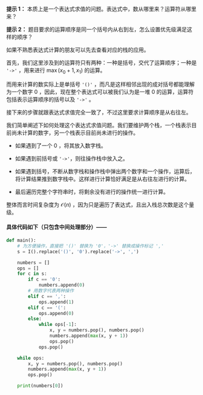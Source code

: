 **提示 1：** 本质上是一个表达式求值的问题。表达式中，数从哪里来？运算符从哪里来？

**提示 2：** 题目要求的运算顺序是同一个括号内从右到左，怎么设置优先级满足这样的顺序？

如果不熟悉表达式计算的朋友可以先去查看对应的栈的应用。

首先，我们这里涉及到的运算符只有两种：一种是括号，交代了运算顺序；一种是 `'->'` ，用来进行 $\max(x_0+1,x_1)$ 的运算。

而用来计算的数实际上是单括号 `'()'` ，而凡是这样相邻出现的成对括号都能理解为一个数字 $0$ ，因此，现在整个表达式可以被我们认为是一堆 $0$ 的运算，运算符包括表示运算顺序的括号以及 `'->'` 。

接下来的步骤就跟表达式求值完全一致了，不过这里要求计算顺序是从右往左。

我们简单阐述下如何处理这个表达式求值问题。我们要维护两个栈，一个栈表示目前尚未计算的数字，另一个栈表示目前尚未进行的操作。

- 如果遇到了一个 $0$ ，将其放入数字栈。

- 如果遇到前括号或 `'->'`，则往操作栈中放入之。

- 如果遇到括号，不断从数字栈和操作栈中弹出两个数字和一个操作，运算后，将计算结果推到数字栈中。这样进行计算恰好满足是从右往左进行的计算。

- 最后遍历完整个字符串时，将剩余没有进行的操作统一进行计算。

整体而言时间复杂度为 $\mathcal{O}(n)$ ，因为只是遍历了表达式，且出入栈总次数是这个量级。

#### 具体代码如下（只包含中间处理部分）——

```Python []
def main():
    # 为方便操作，直接把 '()' 替换为 '0'，'->' 替换成操作标记 ','
    s = I().replace('()', '0').replace('->', ',')

    numbers = []
    ops = []
    for c in s:
        if c == '0':
            numbers.append(0)
        # 用数字代表两种操作
        elif c == ',':
            ops.append(1)
        elif c == '(':
            ops.append(0)
        else:
            while ops[-1]:
                x, y = numbers.pop(), numbers.pop()
                numbers.append(max(x, y + 1))
                ops.pop()
            ops.pop()

    while ops:
        x, y = numbers.pop(), numbers.pop()
        numbers.append(max(x, y + 1))
        ops.pop()

    print(numbers[0])
```